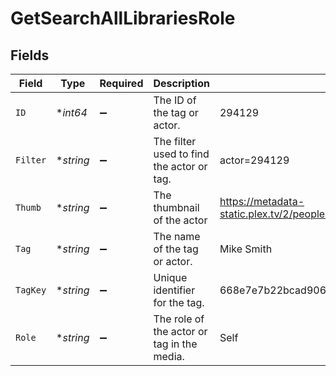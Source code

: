 # GetSearchAllLibrariesRole


## Fields

| Field                                                                         | Type                                                                          | Required                                                                      | Description                                                                   | Example                                                                       |
| ----------------------------------------------------------------------------- | ----------------------------------------------------------------------------- | ----------------------------------------------------------------------------- | ----------------------------------------------------------------------------- | ----------------------------------------------------------------------------- |
| `ID`                                                                          | **int64*                                                                      | :heavy_minus_sign:                                                            | The ID of the tag or actor.                                                   | 294129                                                                        |
| `Filter`                                                                      | **string*                                                                     | :heavy_minus_sign:                                                            | The filter used to find the actor or tag.                                     | actor=294129                                                                  |
| `Thumb`                                                                       | **string*                                                                     | :heavy_minus_sign:                                                            | The thumbnail of the actor                                                    | https://metadata-static.plex.tv/2/people/27b85844536c39f3f9ac943aaad46608.jpg |
| `Tag`                                                                         | **string*                                                                     | :heavy_minus_sign:                                                            | The name of the tag or actor.                                                 | Mike Smith                                                                    |
| `TagKey`                                                                      | **string*                                                                     | :heavy_minus_sign:                                                            | Unique identifier for the tag.                                                | 668e7e7b22bcad9064350c91                                                      |
| `Role`                                                                        | **string*                                                                     | :heavy_minus_sign:                                                            | The role of the actor or tag in the media.                                    | Self                                                                          |